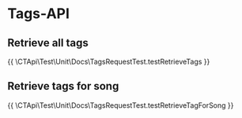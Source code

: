# Tags-API

## Retrieve all tags

{{ \CTApi\Test\Unit\Docs\TagsRequestTest.testRetrieveTags }}

## Retrieve tags for song

{{ \CTApi\Test\Unit\Docs\TagsRequestTest.testRetrieveTagForSong }}
